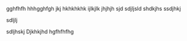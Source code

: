 gghfhfh
hhhgghfgh
jkj
hkhkhkhk
ijlkjlk
jhjhjh
sjd
sdjljsld
shdkjhs
ssdjhkj

sdljlj

sdljhskj
Djkhkjhd
hgfhfhfhg
